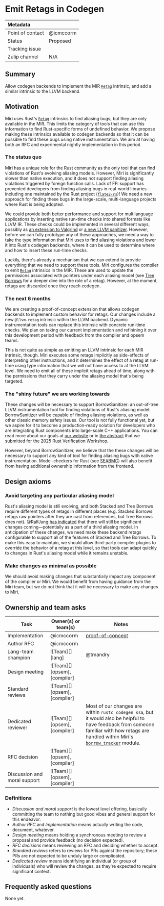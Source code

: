 # Emit Retags in Codegen

| Metadata         |                                                                                  |
|:-----------------|----------------------------------------------------------------------------------|
| Point of contact | @icmccorm                                                                        |
| Status           | Proposed                                                                         |
| Tracking issue   |                                                                                  |
| Zulip channel    | N/A                                                                              |
## Summary
Allow codegen backends to implement the MIR [`Retag`](https://doc.rust-lang.org/std/intrinsics/mir/fn.Retag.html) intrinsic, and add a similar intrinsic to the LLVM backend. 

## Motivation

Miri uses Rust's [`Retag`](https://doc.rust-lang.org/std/intrinsics/mir/fn.Retag.html) intrinsics to find aliasing bugs, but they are only available in the MIR. This limits the category of tools that can use this information to find Rust-specific forms of undefined behavior. We propose making these intrinsics available to codegen backends so that it can be possible to find these bugs using native instrumentation. We aim at having both an RFC and experimental nightly implementation in this period.

### The status quo

Miri has a unique role for the Rust community as the only tool that can find violations of Rust's evolving aliasing models. However, Miri is significantly slower than native execution, and it does not support finding aliasing violations triggered by foreign function calls. Lack of FFI support has prevented developers from finding aliasing bugs in real-world libraries—including one maintained by the Rust project ([`flate2-rs`](https://github.com/rust-lang/flate2-rs/issues/392))! We need a new approach for finding these bugs in the large-scale, multi-language projects where Rust is being adopted. 

We could provide both better performance and support for multilanguage applications by inserting native run-time checks into shared formats like LLVM IR. These checks could be implemented in several different ways, possibly as [an extension to Valgrind](https://github.com/pnkfelix/krabcake) or [a new LLVM sanitizer](https://borrowsanitizer.com/). However, before we can fully prototype any of these approaches, we need a way to take the type information that Miri uses to find aliasing violations and lower it into Rust's codegen backends, where it can be used to determine where and how to insert these run-time checks.

Luckily, there's already a mechanism that we can extend to provide everything that we need to support these tools. Miri configures the compiler to emit [`Retag`](https://doc.rust-lang.org/std/intrinsics/mir/fn.Retag.html) intrinsics in the MIR. These are used to update the permissions associated with pointers under each aliasing model (see [Tree Borrows](https://iris-project.org/pdfs/2025-pldi-treeborrows.pdf) for a deeper dive into the role of a retag). However, at the moment, retags are discarded once they reach codegen.

### The next 6 months

We are creating a proof-of-concept extension that allows codegen backends to implement custom behavior for retags. Our changes include a new `@llvm.retag` intrinsic within the LLVM backend. Dynamic instrumentation tools can replace this intrinsic with concrete run-time checks. We plan on taking our current implementation and refinining it over this development period with feedback from the compiler and opsem teams.

This is not quite as simple as emitting an LLVM intrinsic for each MIR intrinsic, though. Miri executes some retags implicitly as side-effects of interpreting other instructions, and it determines the effect of a retag at run-time using type information that we will not have access to at the LLVM level. We need to emit all of these implicit retags ahead of time, along with the permissions that they carry under the aliasing model that's being targeted.
 
### The "shiny future" we are working towards

These changes will be necessary to support BorrowSanitizer: an out-of-tree LLVM instrumentation tool for finding violations of Rust's aliasing model. BorrowSanitizer will be capable of finding aliasing violations, as well as other classic memory safety issues. Our tool is not fully functional yet, but we aspire for it to become a production-ready solution for developers who are integrating Rust components into large-scale C++ applications. You can read more about our goals at [our website](https://borrowsanitizer.com) or in [the abstract](https://borrowsanitizer.com/pdfs/rw2025.pdf) that we submitted for the 2025 Rust Verification Workshop. 

However, beyond BorrowSanitizer, we believe that the these changes will be necessary to support any kind of tool for finding aliasing bugs with native instrumentation. Model-checkers for Rust (see [SEABMC](https://arxiv.org/abs/2408.04043v3)) will also benefit from having additional ownership information from the frontend.

## Design axioms

### Avoid targeting any particular aliasing model

Rust's aliasing model is still evolving, and both Stacked and Tree Borrows require different types of retags in different places (e.g. Stacked Borrows retags raw pointers after they are cast from references, but Tree Borrows does not). @RalfJung [has indicated](https://www.reddit.com/r/rust/comments/1lv9y96/comment/n253qdu/?utm_source=share&utm_medium=web3x&utm_name=web3xcss&utm_term=1&utm_content=share_button
) that there will still be significant changes coming—potentially as a part of a third aliasing model. In anticipation of these changes, we need make these backend retags configurable to support all of the features of Stacked and Tree Borrows. To make this easy to maintain, we should allow third-party compiler plugins to override the behavior of a retag at this level, so that tools can adapt quickly to changes in Rust's aliasing model while it remains unstable.

### Make changes as minimal as possible

We should avoid making changes that substantially impact any component of the compiler or Miri. We would benefit from having guidance from the Miri team, but we do not think that it will be necessary to make any changes to Miri.

## Ownership and team asks
| Task                           | Owner(s) or team(s) | Notes                                                                |
|--------------------------------|---------------------|-----------------------|
| Implementation                 | @icmccorm           |   [proof-of-concept](https://github.com/Borrowsanitizer/rust)        |
| Author RFC                     | @icmccorm           |      |
| Lang-team champion |	![Team][] [lang]	|   @tmandry    |
| Design meeting                 | ![Team][] [opsem], [compiler]    |  |
| Standard reviews | ![Team][] [opsem], [compiler] |     |
| Dedicated reviewer                 | ![Team][]  [opsem], [compiler] | Most of our changes are within `rustc_codegen_ssa`, but it would also be helpful to have feedback from someone familiar with how retags are handled within Miri's [`borrow_tracker`](https://doc.rust-lang.org/nightly/nightly-rustc/miri/borrow_tracker/index.html) module. |
| RFC decision                   | ![Team][] [opsem], [compiler]   |                       |
| Discussion and moral support   | ![Team][] [opsem], [compiler]    |                       |

### Definitions

* *Discussion and moral support* is the lowest level offering, basically committing the team to nothing but good vibes and general support for this endeavor.
* *Author RFC* and *Implementation* means actually writing the code, document, whatever.
* *Design meeting* means holding a synchronous meeting to review a proposal and provide feedback (no decision expected).
* *RFC decisions* means reviewing an RFC and deciding whether to accept.
* *Standard reviews* refers to reviews for PRs against the repository; these PRs are not expected to be unduly large or complicated.
* *Dedicated review* means identifying an individual (or group of individuals) who will review the changes, as they're expected to require significant context.

## Frequently asked questions

None yet.

